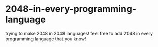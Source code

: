 # 2048-in-every-programming-language
trying to make 2048 in 2048 languages! feel free to add 2048 in every programming language that you know!
